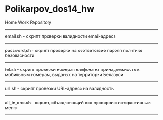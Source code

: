 # Polikarpov_dos14_hw
Home Work Repository
____
email.sh - скрипт проверки валидности email-адреса
____
password,sh - скрипт проверки на соответствие пароля политике безопасности
____
tel.sh - скрипт проверки номера телефона на принадлежность к мобильным номерам, выданых на территории Беларуси
____
url.sh - скрипт проверки URL-адреса на валидность
____
all_in_one.sh - скрипт, объединяющий все проверки с интерактивным меню
____
